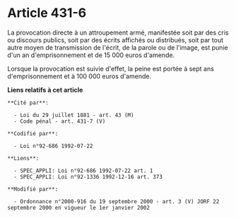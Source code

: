 # Article 431-6

La provocation directe à un attroupement armé, manifestée soit par des cris ou discours publics, soit par des écrits affichés
ou distribués, soit par tout autre moyen de transmission de l'écrit, de la parole ou de l'image, est punie d'un an
d'emprisonnement et de 15 000 euros d'amende.

Lorsque la provocation est suivie d'effet, la peine est portée à sept ans d'emprisonnement et à 100 000 euros d'amende.

**Liens relatifs à cet article**

	**Cité par**:

	  - Loi du 29 juillet 1881 - art. 43 (M)
	  - Code pénal - art. 431-7 (V)

	**Codifié par**:

	  - Loi n°92-686 1992-07-22

	**Liens**:

	  - SPEC_APPLI: Loi n°92-686 1992-07-22 art. 1
	  - SPEC_APPLI: Loi n°92-1336 1992-12-16 art. 373

	**Modifié par**:

	  - Ordonnance n°2000-916 du 19 septembre 2000 - art. 3 (V) JORF 22 septembre 2000 en vigueur le 1er janvier 2002

